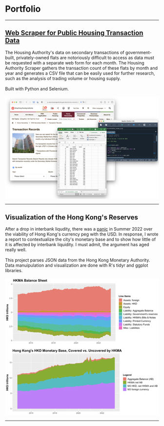 # Portfolio

---

## [Web Scraper for Public Housing Transaction Data](https://github.com/johnthwong/housing-authority-scraper)
The Housing Authority's data on secondary transactions of government-built, privately-owned flats are notoriously difficult to access as data must be requested with a separate web form for each month. The Housing Authority Scraper gathers the transaction count of these flats by month and year and generates a CSV file that can be easily used for further research, such as the analysis of trading volume or housing supply.
<br>
<br>
Built with Python and Selenium.
<br>
<br>
<img src="images/thumbnail_ha_scraper.png"/>


---

## Visualization of the Hong Kong's Reserves
After a drop in interbank liqudity, there was a [panic](https://www.bloomberg.com/news/articles/2022-07-26/hong-kong-liquidity-shrinks-50-since-may-amid-currency-defense) in Summer 2022 over the viability of Hong Kong's currency peg with the USD. In response, I wrote a report to contextualize the city's monetary base and to show how little of it is affected by interbank liquidity. I must admit, the argument has aged really well.
<br>
<br>
This project parses JSON data from the Hong Kong Monetary Authority. Data manuipulation and visualization are done with R's tidyr and ggplot libraries.
<br>
<br>
<img src="images/thumbnail_viz_reserves.png"/>

---
